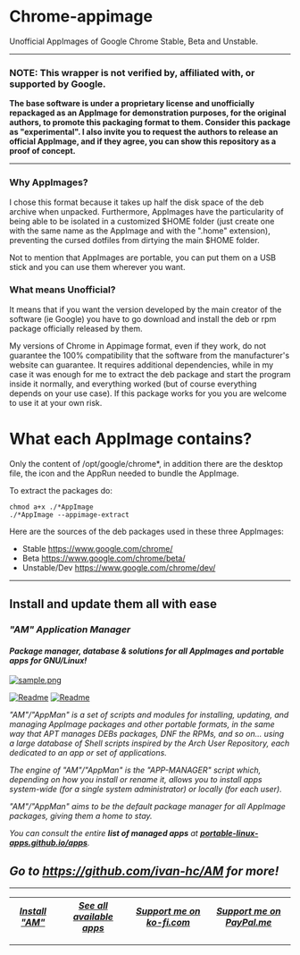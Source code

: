 # Chrome-appimage
Unofficial AppImages of Google Chrome Stable, Beta and Unstable.

--------------------------------------------------
### NOTE: This wrapper is not verified by, affiliated with, or supported by Google.

**The base software is under a proprietary license and unofficially repackaged as an AppImage for demonstration purposes, for the original authors, to promote this packaging format to them. Consider this package as "experimental". I also invite you to request the authors to release an official AppImage, and if they agree, you can show this repository as a proof of concept.**

--------------------------------------------------

### Why AppImages?
I chose this format because it takes up half the disk space of the deb archive when unpacked. Furthermore, AppImages have the particularity of being able to be isolated in a customized $HOME folder (just create one with the same name as the AppImage and with the ".home" extension), preventing the cursed dotfiles from dirtying the main $HOME folder.

Not to mention that AppImages are portable, you can put them on a USB stick and you can use them wherever you want.

### What means Unofficial?
It means that if you want the version developed by the main creator of the software (ie Google) you have to go download and install the deb or rpm package officially released by them.

My versions of Chrome in Appimage format, even if they work, do not guarantee the 100% compatibility that the software from the manufacturer's website can guarantee. It requires additional dependencies, while in my case it was enough for me to extract the deb package and start the program inside it normally, and everything worked (but of course everything depends on your use case). If this package works for you you are welcome to use it at your own risk.

# What each AppImage contains?
Only the content of /opt/google/chrome*, in addition there are the desktop file, the icon and the AppRun needed to bundle the AppImage.

To extract the packages do:

    chmod a+x ./*AppImage
    ./*AppImage --appimage-extract

Here are the sources of the deb packages used in these three AppImages:
- Stable https://www.google.com/chrome/
- Beta https://www.google.com/chrome/beta/
- Unstable/Dev https://www.google.com/chrome/dev/

------------------------------------------------------------------------

## Install and update them all with ease

### *"*AM*" Application Manager* 
#### *Package manager, database & solutions for all AppImages and portable apps for GNU/Linux!*

[![sample.png](https://raw.githubusercontent.com/ivan-hc/AM/main/sample/sample.png)](https://github.com/ivan-hc/AM)

[![Readme](https://img.shields.io/github/stars/ivan-hc/AM?label=%E2%AD%90&style=for-the-badge)](https://github.com/ivan-hc/AM/stargazers) [![Readme](https://img.shields.io/github/license/ivan-hc/AM?label=&style=for-the-badge)](https://github.com/ivan-hc/AM/blob/main/LICENSE)

*"AM"/"AppMan" is a set of scripts and modules for installing, updating, and managing AppImage packages and other portable formats, in the same way that APT manages DEBs packages, DNF the RPMs, and so on... using a large database of Shell scripts inspired by the Arch User Repository, each dedicated to an app or set of applications.*

*The engine of "AM"/"AppMan" is the "APP-MANAGER" script which, depending on how you install or rename it, allows you to install apps system-wide (for a single system administrator) or locally (for each user).*

*"AM"/"AppMan" aims to be the default package manager for all AppImage packages, giving them a home to stay.*

*You can consult the entire **list of managed apps** at [**portable-linux-apps.github.io/apps**](https://portable-linux-apps.github.io/apps).*

## *Go to *https://github.com/ivan-hc/AM* for more!*

------------------------------------------------------------------------

| [***Install "AM"***](https://github.com/ivan-hc/AM) | [***See all available apps***](https://portable-linux-apps.github.io) | [***Support me on ko-fi.com***](https://ko-fi.com/IvanAlexHC) | [***Support me on PayPal.me***](https://paypal.me/IvanAlexHC) |
| - | - | - | - |

------------------------------------------------------------------------
